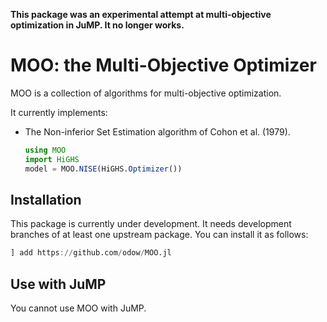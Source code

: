 **This package was an experimental attempt at multi-objective optimization in JuMP. It no longer works.**

# MOO: the Multi-Objective Optimizer

MOO is a collection of algorithms for multi-objective optimization.

It currently implements:

- The Non-inferior Set Estimation algorithm of Cohon et al. (1979).
    ```julia
    using MOO
    import HiGHS
    model = MOO.NISE(HiGHS.Optimizer())
    ```

## Installation

This package is currently under development. It needs development branches of at
least one upstream package. You can install it as follows:

```julia
] add https://github.com/odow/MOO.jl
```

## Use with JuMP

You cannot use MOO with JuMP.
